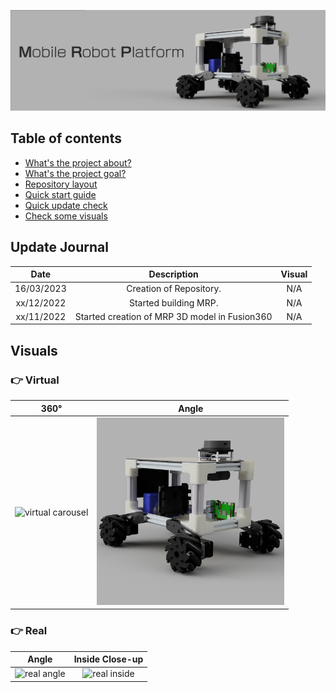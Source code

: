 ![banner](Visuals/Banner/Slide1.png)

## Table of contents

- [What's the project about?](#whats-this-project-about)
- [What's the project goal?](#project-goal)
- [Repository layout](#repository-layout)
- [Quick start guide](#quick-start-guide)
- [Quick update check](#update-journal)
- [Check some visuals](#visuals)


## Update Journal

| Date | Description | Visual |
| :-: | :-: | :-: |
| 16/03/2023 | Creation of Repository. | N/A |
| xx/12/2022 | Started building MRP. | N/A |
| xx/11/2022 | Started creation of MRP 3D model in Fusion360 | N/A |

## Visuals

### :point_right: Virtual

| 360° | Angle  |
| :-: | :-: |
<img src="Visuals\Gifs\MRP_carousel.gif" alt="virtual carousel" width="400px"/> | <img src="Visuals\Images\MRP_virtual_side_angle.PNG" alt="virtual angle" width="300px"/>

### :point_right: Real

| Angle | Inside Close-up |
| :-: | :-: |
<img src="visuals\.jpg" alt="real angle" width="400px"/> | <img src="visuals\.jpg" alt="real inside" width="415px"/>